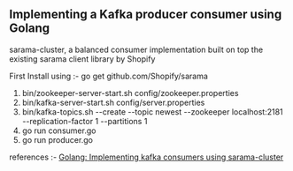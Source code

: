 ## Implementing a Kafka producer consumer using Golang
sarama-cluster, a balanced consumer implementation built on top the existing sarama client library by Shopify

First Install using :-  go get github.com/Shopify/sarama

1) bin/zookeeper-server-start.sh config/zookeeper.properties 
2) bin/kafka-server-start.sh config/server.properties 
3) bin/kafka-topics.sh --create --topic newest --zookeeper localhost:2181 --replication-factor 1 --partitions 1
4) go run consumer.go
5) go run producer.go




























references :-  [Golang: Implementing kafka consumers using sarama-cluster](https://dev.to/davidsbond/golang-implementing-kafka-consumers-using-sarama-cluster-4fko)
